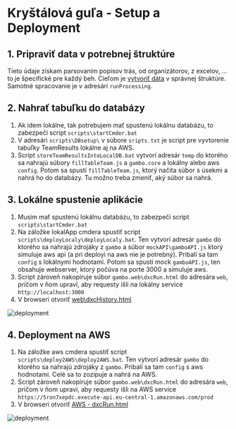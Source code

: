 # Kryštálová guľa - Setup a Deployment


## 1. Pripraviť data v potrebnej štruktúre

Tieto údaje získam parsovaním popisov trás, od organizátorov, z excelov, ... to je špecifické pre každý beh. Cieľom je [vytvoriť dáta](dataPreparation.md) v správnej štruktúre. Samotné spracovanie je v adresári `runProcessing`.

## 2. Nahrať tabuľku do databázy

1. Ak idem lokálne, tak potrebujem mať spustenú lokálnu databázu, to zabezpečí script `scripts\startCmder.bat`
1. V adresári `scripts\DBsetup\` v súbore `sripts.txt` je script pre vyvtorenie tabuľky TeamResults lokálne aj na AWS.
1. Script `storeTeamResultsIntoLocalDB.bat` vytvorí adresár `temp` do ktorého sa nahrajú súbory `fillTableTeam.js` a `gambo.core` a lokálny alebo aws `config`. Potom sa spustí `fillTableTeam.js`, ktorý načíta súbor s úsekmi a nahrá ho do databázy. Tu možno treba zmeniť, aký súbor sa nahrá.

## 3. Lokálne spustenie aplikácie

1. Musím mať spustenú lokálnu databázu, to zabezpečí script `scripts\startCmder.bat`
1. Na záložke lokalApp cmdera spustiť script `scripts\deployLocaly\deployLocaly.bat`. Ten vytvorí adresár `gambo` do ktorého sa nahrajú zdrojáky z `gambo` a súbor `mockAPI\gamboAPI.js` ktorý simuluje aws api (a pri deployi na aws nie je potrebný). Pribalí sa tam `config` s lokálnymi hodnotami. Potom sa spustí mock `gamboAPI.js`, ten obsahuje webserver, ktorý počúva na porte 3000 a simuluje aws.
1. Script zároveň nakopíruje súbor `gambo.web\dxcRun.html` do adresára `web`, pričom v ňom upraví, aby requesty išli na lokálny service `http://localhost:3000`
1. V browseri otvoriť [web\dxcHistory.html](file:///C:/Projects_src/Personal/gambo2/scripts/deployLocaly/release/dxcHistory.html)

![deployment](../img/CrystalBall-deployment-Local.png)

## 4. Deployment na AWS

1. Na záložke aws cmdera spustiť script `scripts\deploy2AWS\deploy2AWS.bat`. Ten vytvorí adresár `gambo` do ktorého sa nahrajú zdrojáky z `gambo`. Pribalí sa tam `config` s aws hodnotami. Celé sa to zozipuje a nahrá na AWS.
1. Script zároveň nakopíruje súbor `gambo.web\dxcRun.html` do adresára `web`, pričom v ňom upraví, aby requesty išli na AWS service `https://5ron7xepdc.execute-api.eu-central-1.amazonaws.com/prod`
1. V browseri otvoriť [AWS - dxcRun.html](http://gambo-vojtob.s3-website.eu-central-1.amazonaws.com/dxcRun.html)

![deployment](../img/CrystalBall-deployment-AWS.png)